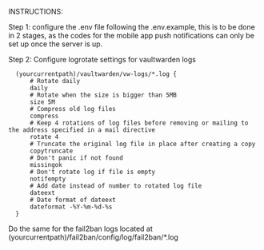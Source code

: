INSTRUCTIONS:

Step 1:
  configure the .env file following the .env.example, this is to be done in 2 stages,
  as the codes for the mobile app push notifications can only be set up once the server is up.

Step 2:
  Configure logrotate settings for vaultwarden logs

```
  (yourcurrentpath)/vaultwarden/vw-logs/*.log {
      # Rotate daily
      daily
      # Rotate when the size is bigger than 5MB
      size 5M
      # Compress old log files
      compress
      # Keep 4 rotations of log files before removing or mailing to the address specified in a mail directive
      rotate 4
      # Truncate the original log file in place after creating a copy
      copytruncate
      # Don't panic if not found
      missingok
      # Don't rotate log if file is empty
      notifempty
      # Add date instead of number to rotated log file
      dateext
      # Date format of dateext
      dateformat -%Y-%m-%d-%s
  }
```

  Do the same for the fail2ban logs located at (yourcurrentpath)/fail2ban/config/log/fail2ban/*.log
